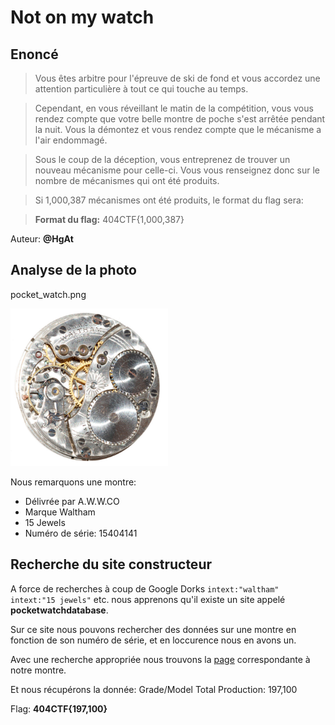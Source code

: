 # Not on my watch
## Enoncé
> Vous êtes arbitre pour l'épreuve de ski de fond et vous accordez une attention particulière à tout ce qui touche au temps.

> Cependant, en vous réveillant le matin de la compétition, vous vous rendez compte que votre belle montre de poche s'est arrêtée pendant la nuit. Vous la démontez et vous rendez compte que le mécanisme a l'air endommagé.

> Sous le coup de la déception, vous entreprenez de trouver un nouveau mécanisme pour celle-ci. Vous vous renseignez donc sur le nombre de mécanismes qui ont été produits.

> Si 1,000,387 mécanismes ont été produits, le format du flag sera:

> **Format du flag:** 404CTF{1,000,387}

Auteur: **@HgAt**

## Analyse de la photo
pocket_watch.png
<p>
    <img src="../../_Platforms/images/404CTFOSINT2.png" alt="img1" style="width:50%;">
</p>

Nous remarquons une montre:
- Délivrée par A.W.W.CO
- Marque Waltham
- 15 Jewels
- Numéro de série: 15404141

## Recherche du site constructeur

A force de recherches à coup de Google Dorks `intext:"waltham" intext:"15 jewels"` etc. nous apprenons qu'il existe un site appelé **pocketwatchdatabase**.

Sur ce site nous pouvons rechercher des données sur une montre en fonction de son numéro de série, et en loccurence nous en avons un.

Avec une recherche appropriée nous trouvons la [page](https://pocketwatchdatabase.com/search/result/waltham/15404141) correspondante à notre montre.

Et nous récupérons la donnée: Grade/Model Total Production:	197,100

Flag: **404CTF{197,100}**